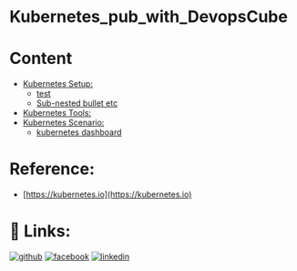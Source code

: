 # Kubernetes_pub_with_DevopsCube
# Content
* [Kubernetes Setup:](/fille.txt)
  * [test](/file.txt)
  * [Sub-nested bullet etc](/file.txt)
* [Kubernetes Tools:](/file.txt)
* [Kubernetes Scenario:](/scenario/)
  * [kubernetes dashboard](/scenario/kubernetes.dashboard.md)












# Reference:
* [https://kubernetes.io](https://kubernetes.io)
# 🔗 Links:
[![github](https://cloud.githubusercontent.com/assets/17016297/18839843/0e06a67a-83d2-11e6-993a-b35a182500e0.png)][1]
[![facebook](https://cloud.githubusercontent.com/assets/17016297/18839836/0a06deb4-83d2-11e6-8078-1d0974af0f63.png)][2]
[![linkedin](https://cloud.githubusercontent.com/assets/17016297/18839848/0fc7e74e-83d2-11e6-8c6a-277fc9d6e067.png)][3]

[1]: https://github.com/Arman-Molaei/
[2]: https://www.facebook.com/
[3]: linkedin.com/in/arman-mollaei-9a4816183/
